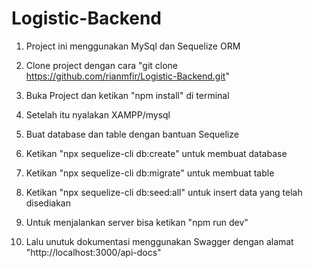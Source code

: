 # Logistic-Backend

1. Project ini menggunakan MySql dan Sequelize ORM

2. Clone project dengan cara "git clone https://github.com/rianmfir/Logistic-Backend.git"

3. Buka Project dan ketikan "npm install" di terminal

4. Setelah itu nyalakan XAMPP/mysql

5. Buat database dan table dengan bantuan Sequelize

6. Ketikan "npx sequelize-cli db:create" untuk membuat database

7. Ketikan "npx sequelize-cli db:migrate" untuk membuat table

8. Ketikan "npx sequelize-cli db:seed:all" untuk insert data yang telah disediakan

9. Untuk menjalankan server bisa ketikan "npm run dev"

10. Lalu unutuk dokumentasi menggunakan Swagger dengan alamat "http://localhost:3000/api-docs"
